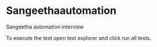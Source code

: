 # Sangeethaautomation
Sangeetha automation interview

To execute the test open test explorer and click run all tests.

